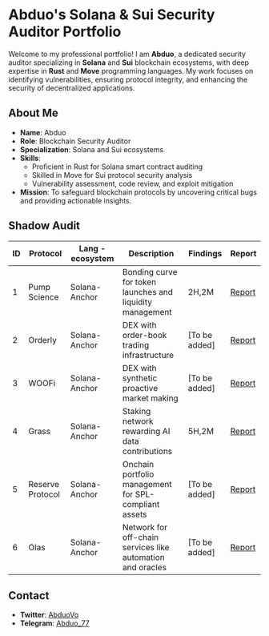 # Abduo's Solana & Sui Security Auditor Portfolio

Welcome to my professional portfolio! I am **Abduo**, a dedicated security auditor specializing in **Solana** and **Sui** blockchain ecosystems, with deep expertise in **Rust** and **Move** programming languages. My work focuses on identifying vulnerabilities, ensuring protocol integrity, and enhancing the security of decentralized applications.

## About Me

- **Name**: Abduo
- **Role**: Blockchain Security Auditor
- **Specialization**: Solana and Sui ecosystems
- **Skills**: 
  - Proficient in Rust for Solana smart contract auditing
  - Skilled in Move for Sui protocol security analysis
  - Vulnerability assessment, code review, and exploit mitigation
- **Mission**: To safeguard blockchain protocols by uncovering critical bugs and providing actionable insights.

## Shadow Audit

| ID | Protocol         | Lang - ecosystem | Description                                                | Findings       | Report                                  |
|----|------------------|------------------|------------------------------------------------------------|----------------|-----------------------------------------|
| 1  | Pump Science     | Solana-Anchor    | Bonding curve for token launches and liquidity management  | 2H,2M | [Report](https://github.com/Abduovv/reports/blob/main/shadow_audit/Pump%20Science%20Protocol%20Security%20Audit%20Report.pdf) |
| 2  | Orderly          | Solana-Anchor    | DEX with order-book trading infrastructure                 | [To be added]  | [Report](https://example.com/orderly-report)     |
| 3  | WOOFi            | Solana-Anchor    | DEX with synthetic proactive market making                 | [To be added]  | [Report](https://example.com/woofi-report)      |
| 4  | Grass            | Solana-Anchor    | Staking network rewarding AI data contributions             | 5H,2M  | [Report](https://github.com/Abduovv/reports/blob/main/shadow_audit/Grass%20Protocol%20Security%20Audit%20Report.pdf)      |
| 5  | Reserve Protocol | Solana-Anchor    | Onchain portfolio management for SPL-compliant assets      | [To be added]  | [Report](https://example.com/reserve-report)    |
| 6  | Olas             | Solana-Anchor    | Network for off-chain services like automation and oracles | [To be added]  | [Report](https://example.com/olas-report)       |

## Contact

- **Twitter**: [AbduoVo](https://x.com/AbduoVo)
- **Telegram**: [Abduo_77](https://t.me/Abduo_77)
